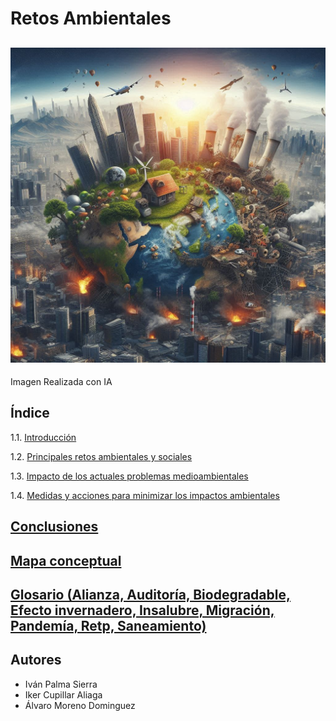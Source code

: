 # Retos Ambientales
![introduccion](img/introduccion.jpg)
---
Imagen Realizada con IA
## Índice
1.1. [Introducción](introduccion.md)

1.2. [Principales retos ambientales y sociales](principalesretos.md)

1.3. [Impacto de los actuales problemas medioambientales](impacto.md)

1.4. [Medidas y acciones para minimizar los impactos ambientales](medidasyacciones.md)
 
## [Conclusiones]()
## [Mapa conceptual](mapaconceptual.md) 
## [Glosario (Alianza, Auditoría, Biodegradable, Efecto invernadero, Insalubre, Migración, Pandemía, Retp, Saneamiento)](https://www.canva.com/design/DAGXrMpNKFs/JnGVMU9QjNGquODAEW4UNQ/edit?utm_content=DAGXrMpNKFs&utm_campaign=designshare&utm_medium=link2&utm_source=sharebutton)
## Autores
- Iván Palma Sierra
- Iker Cupillar Aliaga
- Álvaro Moreno Dominguez
